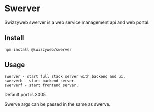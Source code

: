 # Swerver

Swizzyweb swerver is a web service management api and web portal.

## Install

```
npm install @swizzyweb/swerver
```

## Usage

```
swerver - start full stack server with backend and ui.
swerverb - start backend server.
swerverf - start frontend server.
```

Default port is 3005

Swerve args can be passed in the same as swerve.
